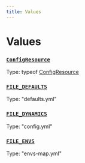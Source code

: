 ```yaml
---
title: Values
---
```

# Values 

### [`ConfigResource`](https://github.com/dxos/dxos/blob/c996a34fe/packages/sdk/config/src/config.ts#L119)
Type: typeof [ConfigResource](/api/@dxos/config/values#ConfigResource)



### [`FILE_DEFAULTS`](https://github.com/dxos/dxos/blob/c996a34fe/packages/sdk/config/src/types.ts#L7)
Type: "defaults.yml"



### [`FILE_DYNAMICS`](https://github.com/dxos/dxos/blob/c996a34fe/packages/sdk/config/src/types.ts#L9)
Type: "config.yml"



### [`FILE_ENVS`](https://github.com/dxos/dxos/blob/c996a34fe/packages/sdk/config/src/types.ts#L8)
Type: "envs-map.yml"



